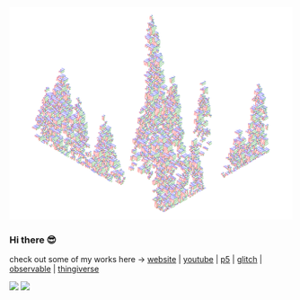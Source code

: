 <img src="https://github.com/shivaPeri/shapely-demos/blob/main/tiling/output/tiling_3/tiling_liked_7.svg"/>

### Hi there 😎
check out some of my works here ->
[website](https://shivaperi.com/)
| [youtube](https://www.youtube.com/channel/UC1tqt3jHvREW2cAbai1qGzg)
| [p5](https://editor.p5js.org/coolbeans/sketches/)
| [glitch](https://glitch.com/@coolbeans)
| [observable](https://observablehq.com/@shivaperi?tab=profile)
| [thingiverse](https://www.thingiverse.com/usbtypeme/designs)

<div>
<img src="https://github-readme-stats-git-masterrstaa-rickstaa.vercel.app/api?username=shivaPeri&show_icons=true&hide_title=true&hide_rank=true&hide_border=true&bg_color=00000000" />
<img src="https://github-readme-stats-git-masterrstaa-rickstaa.vercel.app/api/top-langs/?username=shivaPeri&layout=compact&hide=html,jupyter%20notebook&hide_border=true&bg_color=00000000" />  
</div>


<!--
**shivaPeri/shivaPeri** is a ✨ _special_ ✨ repository because its `README.md` (this file) appears on your GitHub profile.

Here are some ideas to get you started:

- 🔭 I’m currently working on ...
- 🌱 I’m currently learning ...
- 👯 I’m looking to collaborate on ...
- 🤔 I’m looking for help with ...
- 💬 Ask me about ...
- 📫 How to reach me: ...
- 😄 Pronouns: ...
- ⚡ Fun fact: ...
-->
